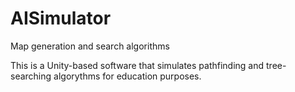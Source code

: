 # AISimulator
Map generation and search algorithms

This is a Unity-based software that simulates pathfinding and tree-searching algorythms for education purposes.
